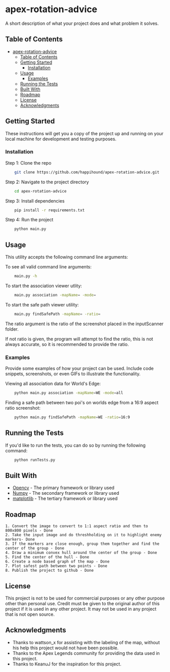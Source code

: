 # apex-rotation-advice

A short description of what your project does and what problem it solves.

## Table of Contents

- [apex-rotation-advice](#apex-rotation-advice)
  - [Table of Contents](#table-of-contents)
  - [Getting Started](#getting-started)
    - [Installation](#installation)
  - [Usage](#usage)
    - [Examples](#examples)
  - [Running the Tests](#running-the-tests)
  - [Built With](#built-with)
  - [Roadmap](#roadmap)
  - [License](#license)
  - [Acknowledgments](#acknowledgments)

## Getting Started

These instructions will get you a copy of the project up and running on your local machine for development and testing purposes.
 

### Installation

Step 1: Clone the repo
```bash
    git clone https://github.com/happihound/apex-rotation-advice.git
```
Step 2: Navigate to the project directory
```bash
    cd apex-rotation-advice
```
Step 3: Install dependencies
```bash
    pip install -r requirements.txt
```
Step 4: Run the project
```bash
    python main.py
```

## Usage
This utility accepts the following command line arguments:

To see all valid command line arguments:
```bash
    main.py -h
```
To start the association viewer utlity:
```bash
    main.py association -mapName= -mode=
```
To start the safe path viewer utility:
```bash
    main.py findSafePath -mapName= -ratio= 
```
The ratio argument is the ratio of the screenshot placed in the inputScanner folder. 

If not ratio is given, the program will attempt to find the ratio, this is not always accurate, so it is recommended to provide the ratio.
### Examples

Provide some examples of how your project can be used. Include code snippets, screenshots, or even GIFs to illustrate the functionality.

Viewing all association data for World's Edge:
```bash
    python main.py association -mapName=WE -mode=all
```
Finding a safe path between two poi's on worlds edge from a 16:9 aspect ratio screenshot:
```bash
    python main.py findSafePath -mapName=WE -ratio=16:9
```

## Running the Tests

If you'd like to run the tests, you can do so by running the following command:
```bash
    python runTests.py
```

## Built With

* [Opencv](https://opencv.org/) - The primary framework or library used
* [Numpy](https://numpy.org/) - The secondary framework or library used
* [matplotlib](https://matplotlib.org/) - The tertiary framework or library used


## Roadmap

    1. Convert the image to convert to 1:1 aspect ratio and then to 800x800 pixels - Done
    2. Take the input image and do threshholding on it to highlight enemy markers- Done
    3. If the markers are close enough, group them together and find the center of the group - Done
    4. Draw a minimum convex hull around the center of the group - Done
    5. Find the center of the hull - Done
    6. Create a node based graph of the map - Done
    7. Plot safest path between two points - Done
    8. Publish the project to github - Done

## License

This project is not to be used for commercial purposes or any other purpose other than personal use.
Credit must be given to the original author of this project if it is used in any other project.
It may not be used in any project that is not open source.

## Acknowledgments

* Thanks to wattson_x for assisting with the labeling of the map, without his help this project would not have been possible.
* Thanks to the Apex Legends community for providing the data used in this project. 
* Thanks to KeanuJ for the inspiration for this project.